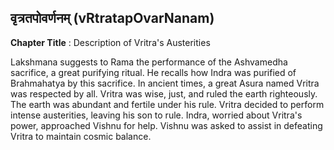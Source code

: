 ## वृत्रतपोवर्णनम् (vRtratapOvarNanam)
**Chapter Title** : Description of Vritra's Austerities

Lakshmana suggests to Rama the performance of the Ashvamedha sacrifice, a great purifying ritual. He recalls how Indra was purified of Brahmahatya by this sacrifice. In ancient times, a great Asura named Vritra was respected by all. Vritra was wise, just, and ruled the earth righteously. The earth was abundant and fertile under his rule. Vritra decided to perform intense austerities, leaving his son to rule. Indra, worried about Vritra's power, approached Vishnu for help. Vishnu was asked to assist in defeating Vritra to maintain cosmic balance.